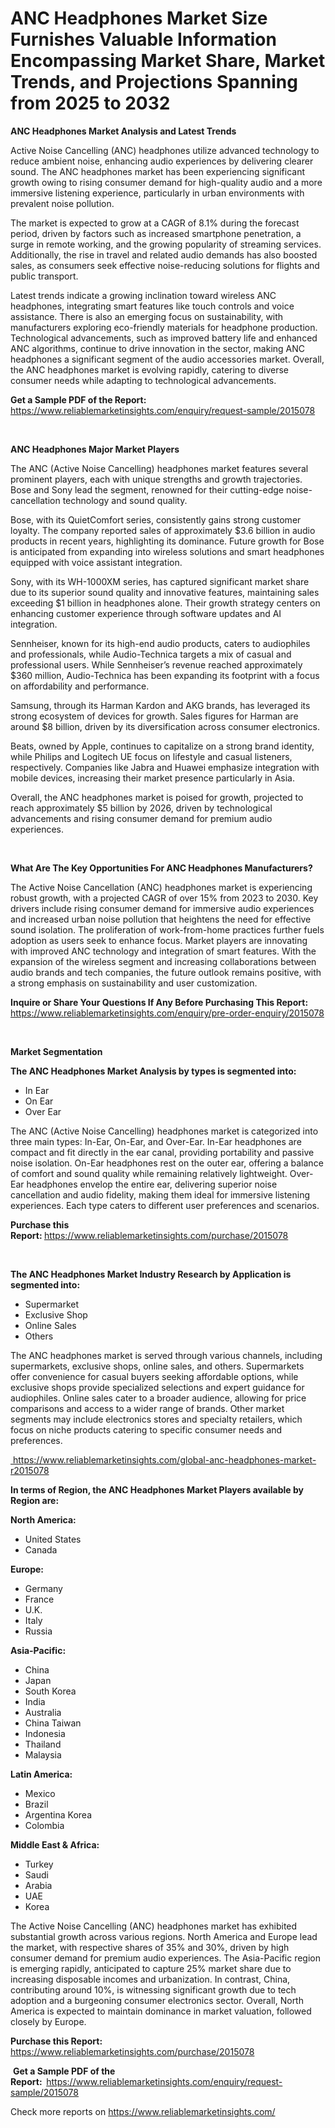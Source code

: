 <p><h1>ANC Headphones Market Size Furnishes Valuable Information Encompassing Market Share, Market Trends, and Projections Spanning from 2025 to 2032</h1></p><p><strong>ANC Headphones Market Analysis and Latest Trends</strong></p>
<p><p>Active Noise Cancelling (ANC) headphones utilize advanced technology to reduce ambient noise, enhancing audio experiences by delivering clearer sound. The ANC headphones market has been experiencing significant growth owing to rising consumer demand for high-quality audio and a more immersive listening experience, particularly in urban environments with prevalent noise pollution. </p><p>The market is expected to grow at a CAGR of 8.1% during the forecast period, driven by factors such as increased smartphone penetration, a surge in remote working, and the growing popularity of streaming services. Additionally, the rise in travel and related audio demands has also boosted sales, as consumers seek effective noise-reducing solutions for flights and public transport.</p><p>Latest trends indicate a growing inclination toward wireless ANC headphones, integrating smart features like touch controls and voice assistance. There is also an emerging focus on sustainability, with manufacturers exploring eco-friendly materials for headphone production. Technological advancements, such as improved battery life and enhanced ANC algorithms, continue to drive innovation in the sector, making ANC headphones a significant segment of the audio accessories market. Overall, the ANC headphones market is evolving rapidly, catering to diverse consumer needs while adapting to technological advancements.</p></p>
<p><strong>Get a Sample PDF of the Report:&nbsp;</strong> <a href="https://www.reliablemarketinsights.com/enquiry/request-sample/2015078?utm_campaign=2885&utm_medium=2&utm_source=Github&utm_content=ia&utm_term=29032025&utm_id=anc-headphones">https://www.reliablemarketinsights.com/enquiry/request-sample/2015078</a></p>
<p>&nbsp;</p>
<p><strong>ANC Headphones Major Market Players</strong></p>
<p><p>The ANC (Active Noise Cancelling) headphones market features several prominent players, each with unique strengths and growth trajectories. Bose and Sony lead the segment, renowned for their cutting-edge noise-cancellation technology and sound quality. </p><p>Bose, with its QuietComfort series, consistently gains strong customer loyalty. The company reported sales of approximately $3.6 billion in audio products in recent years, highlighting its dominance. Future growth for Bose is anticipated from expanding into wireless solutions and smart headphones equipped with voice assistant integration.</p><p>Sony, with its WH-1000XM series, has captured significant market share due to its superior sound quality and innovative features, maintaining sales exceeding $1 billion in headphones alone. Their growth strategy centers on enhancing customer experience through software updates and AI integration.</p><p>Sennheiser, known for its high-end audio products, caters to audiophiles and professionals, while Audio-Technica targets a mix of casual and professional users. While Sennheiser’s revenue reached approximately $360 million, Audio-Technica has been expanding its footprint with a focus on affordability and performance.</p><p>Samsung, through its Harman Kardon and AKG brands, has leveraged its strong ecosystem of devices for growth. Sales figures for Harman are around $8 billion, driven by its diversification across consumer electronics.</p><p>Beats, owned by Apple, continues to capitalize on a strong brand identity, while Philips and Logitech UE focus on lifestyle and casual listeners, respectively. Companies like Jabra and Huawei emphasize integration with mobile devices, increasing their market presence particularly in Asia.</p><p>Overall, the ANC headphones market is poised for growth, projected to reach approximately $5 billion by 2026, driven by technological advancements and rising consumer demand for premium audio experiences.</p></p>
<p>&nbsp;</p>
<p><strong>What Are The Key Opportunities For ANC Headphones Manufacturers?</strong></p>
<p><p>The Active Noise Cancellation (ANC) headphones market is experiencing robust growth, with a projected CAGR of over 15% from 2023 to 2030. Key drivers include rising consumer demand for immersive audio experiences and increased urban noise pollution that heightens the need for effective sound isolation. The proliferation of work-from-home practices further fuels adoption as users seek to enhance focus. Market players are innovating with improved ANC technology and integration of smart features. With the expansion of the wireless segment and increasing collaborations between audio brands and tech companies, the future outlook remains positive, with a strong emphasis on sustainability and user customization.</p></p>
<p><strong>Inquire or Share Your Questions If Any Before Purchasing This Report:</strong> <a href="https://www.reliablemarketinsights.com/enquiry/pre-order-enquiry/2015078?utm_campaign=2885&utm_medium=2&utm_source=Github&utm_content=ia&utm_term=29032025&utm_id=anc-headphones">https://www.reliablemarketinsights.com/enquiry/pre-order-enquiry/2015078</a></p>
<p>&nbsp;</p>
<p><strong>Market Segmentation</strong></p>
<p><strong>The ANC Headphones Market Analysis by types is segmented into:</strong></p>
<p><ul><li>In Ear</li><li>On Ear</li><li>Over Ear</li></ul></p>
<p><p>The ANC (Active Noise Cancelling) headphones market is categorized into three main types: In-Ear, On-Ear, and Over-Ear. In-Ear headphones are compact and fit directly in the ear canal, providing portability and passive noise isolation. On-Ear headphones rest on the outer ear, offering a balance of comfort and sound quality while remaining relatively lightweight. Over-Ear headphones envelop the entire ear, delivering superior noise cancellation and audio fidelity, making them ideal for immersive listening experiences. Each type caters to different user preferences and scenarios.</p></p>
<p><strong>Purchase this Report:&nbsp;</strong><a href="https://www.reliablemarketinsights.com/purchase/2015078?utm_campaign=2885&utm_medium=2&utm_source=Github&utm_content=ia&utm_term=29032025&utm_id=anc-headphones">https://www.reliablemarketinsights.com/purchase/2015078</a></p>
<p>&nbsp;</p>
<p><strong>The ANC Headphones Market Industry Research by Application is segmented into:</strong></p>
<p><ul><li>Supermarket</li><li>Exclusive Shop</li><li>Online Sales</li><li>Others</li></ul></p>
<p><p>The ANC headphones market is served through various channels, including supermarkets, exclusive shops, online sales, and others. Supermarkets offer convenience for casual buyers seeking affordable options, while exclusive shops provide specialized selections and expert guidance for audiophiles. Online sales cater to a broader audience, allowing for price comparisons and access to a wider range of brands. Other market segments may include electronics stores and specialty retailers, which focus on niche products catering to specific consumer needs and preferences.</p></p>
<p><a href="https://www.reliablemarketinsights.com/global-anc-headphones-market-r2015078?utm_campaign=2885&utm_medium=2&utm_source=Github&utm_content=ia&utm_term=29032025&utm_id=anc-headphones">&nbsp;https://www.reliablemarketinsights.com/global-anc-headphones-market-r2015078</a></p>
<p><strong>In terms of Region, the ANC Headphones Market Players available by Region are:</strong></p>
<p>
    <p> <strong> North America: </strong>
        <ul>
            <li>United States</li>
            <li>Canada</li>
        </ul>
        </p> 
    <p> <strong> Europe: </strong>
        <ul>
            <li>Germany</li>
            <li>France</li>
            <li>U.K.</li>
            <li>Italy</li>
            <li>Russia</li>
        </ul>
        </p> 
    <p> <strong> Asia-Pacific: </strong>
        <ul>
            <li>China</li>
            <li>Japan</li>
            <li>South Korea</li>
            <li>India</li>
            <li>Australia</li>
            <li>China Taiwan</li>
            <li>Indonesia</li>
            <li>Thailand</li>
            <li>Malaysia</li>
        </ul>
        </p> 
    <p> <strong> Latin America: </strong>
        <ul>
            <li>Mexico</li>
            <li>Brazil</li>
            <li>Argentina Korea</li>
            <li>Colombia</li>
        </ul>
        </p> 
    <p> <strong> Middle East & Africa: </strong>
        <ul>
            <li>Turkey</li>
            <li>Saudi</li>
            <li>Arabia</li>
            <li>UAE</li>
            <li>Korea</li>
        </ul>
    </p>
    </p>
<p><p>The Active Noise Cancelling (ANC) headphones market has exhibited substantial growth across various regions. North America and Europe lead the market, with respective shares of 35% and 30%, driven by high consumer demand for premium audio experiences. The Asia-Pacific region is emerging rapidly, anticipated to capture 25% market share due to increasing disposable incomes and urbanization. In contrast, China, contributing around 10%, is witnessing significant growth due to tech adoption and a burgeoning consumer electronics sector. Overall, North America is expected to maintain dominance in market valuation, followed closely by Europe.</p></p>
<p><strong>Purchase this Report: </strong><a href="https://www.reliablemarketinsights.com/purchase/2015078?utm_campaign=2885&utm_medium=2&utm_source=Github&utm_content=ia&utm_term=29032025&utm_id=anc-headphones">https://www.reliablemarketinsights.com/purchase/2015078</a></p>
<p>&nbsp;<strong>Get a Sample PDF of the Report:&nbsp;&nbsp;</strong><a href="https://www.reliablemarketinsights.com/enquiry/request-sample/2015078?utm_campaign=2885&utm_medium=2&utm_source=Github&utm_content=ia&utm_term=29032025&utm_id=anc-headphones">https://www.reliablemarketinsights.com/enquiry/request-sample/2015078</a></p>
<p><strong></strong></p>
<p>Check more reports on <a href="https://www.reliablemarketinsights.com/?utm_campaign=2885&utm_medium=2&utm_source=Github&utm_content=ia&utm_term=29032025&utm_id=anc-headphones">https://www.reliablemarketinsights.com/</a></p>